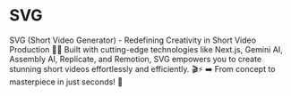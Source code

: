 # SVG
SVG (Short Video Generator) - Redefining Creativity in Short Video Production 🎥✨
Built with cutting-edge technologies like Next.js, Gemini AI, Assembly AI, Replicate, and Remotion, SVG empowers you to create stunning short videos effortlessly and efficiently. 🎬⚡
➡️ From concept to masterpiece in just seconds! 🚀
